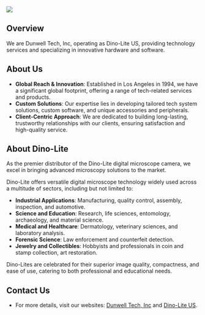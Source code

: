 <img src="https://www.dinolite.us/wp-content/uploads/dunwell-tech-2015-edit3_vectorized.png">

## Overview
We are Dunwell Tech, Inc, operating as Dino-Lite US, providing technology services and specializing in innovative hardware and software. 

## About Us
- **Global Reach & Innovation**: Established in Los Angeles in 1994, we have a significant global footprint, offering a range of tech-related services and products.
- **Custom Solutions**: Our expertise lies in developing tailored tech system solutions, custom software, and unique accessories and peripherals.
- **Client-Centric Approach**: We are dedicated to building long-lasting, trustworthy relationships with our clients, ensuring satisfaction and high-quality service.

## About Dino-Lite
As the premier distributor of the Dino-Lite digital microscope camera, we excel in bringing advanced microscopy solutions to the market.

Dino-Lite offers versatile digital microscope technology widely used across a multitude of sectors, including but not limited to:
- **Industrial Applications**: Manufacturing, quality control, assembly, inspection, and automotive.
- **Science and Education**: Research, life sciences, entomology, archaeology, and material science.
- **Medical and Healthcare**: Dermatology, veterinary sciences, and laboratory analysis.
- **Forensic Science**: Law enforcement and counterfeit detection.
- **Jewelry and Collectibles**: Hobbyists and professionals in coin and stamp collection, art restoration.

Dino-Lites are celebrated for their superior image quality, compactness, and ease of use, catering to both professional and educational needs. 

## Contact Us
- For more details, visit our websites: [Dunwell Tech, Inc](https://www.dunwell.com/company) and [Dino-Lite US](https://www.dinolite.us).


